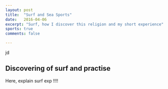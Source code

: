 ```yaml
---
layout: post
title:  "Surf and Sea Sports"
date:   2016-04-06
excerpt: "Surf, how I discover this religion and my short experience"
sports: true
comments: false

---
```

jd
## Discovering of surf and practise

Here, explain surf exp !!!!